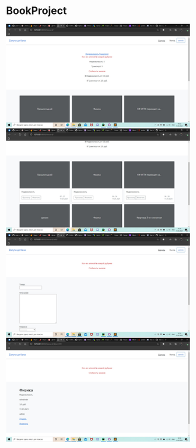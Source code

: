 # BookProject
![alt text](https://github.com/Norwi4/BookProject/raw/master/1.jpg)
![alt text](https://github.com/Norwi4/BookProject/raw/master/2.jpg)
![alt text](https://github.com/Norwi4/BookProject/raw/master/3.jpg)
![alt text](https://github.com/Norwi4/BookProject/raw/master/4.jpg)
